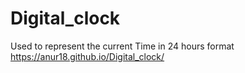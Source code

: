 # Digital_clock
Used to represent the current Time in 24 hours format
https://anur18.github.io/Digital_clock/
